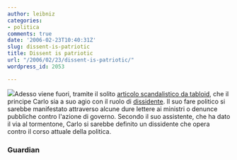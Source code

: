 ```yaml
---
author: leibniz
categories:
- politica
comments: true
date: '2006-02-23T10:40:31Z'
slug: dissent-is-patriotic
title: Dissent is patriotic
url: "/2006/02/23/dissent-is-patriotic/"
wordpress_id: 2053

---
```

![](http://www.leibniz-blogs.it/wp-content/galleria/chearles.jpg)Adesso viene fuori, tramite il solito [articolo scandalistico da tabloid](http://www.guardian.co.uk/monarchy/story/0,,1715063,00.html), che il principe Carlo sia a suo agio con il ruolo di [dissidente](http://blogs.guardian.co.uk/news/archives/2006/02/22/with_royal_dissent.html). Il suo fare politico si sarebbe manifestato attraverso alcune dure lettere ai ministri o denunce pubbliche contro l'azione di governo. Secondo il suo assistente, che ha dato il via al tormentone, Carlo si sarebbe definito un dissidente che opera contro il corso attuale della politica.


### Guardian
